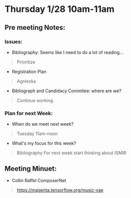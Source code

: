 # Thursday 1/28 10am-11am

## Pre meeting Notes:
### Issues:
- Bibliography: Seems like I need to do a lot of reading...
> Prioritize

- Registration Plan
> Agniezka

- Bibliograph and Candidacy Commitee: where are we?
> Continue working

### Plan for next Week:
- When do we meet next week?
> Tuesday 11am-noon

- What's my focus for this week?
> Bibliography
> For next week start thinking about ISMIR

## Meeting Minuet:
- Collin Raffel ComposerNet
> https://magenta.tensorflow.org/music-vae